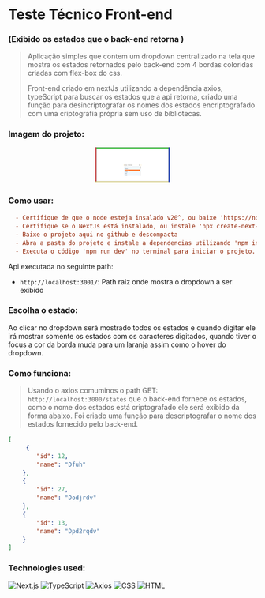 # Teste Técnico Front-end 

### (Exibido os estados que o back-end retorna )
> Aplicação simples que contem um dropdown centralizado na tela que mostra os estados retornados pelo back-end com 4 bordas coloridas criadas com flex-box do css.
>
> Front-end criado em nextJs utilizando a dependência axios, typeScript para buscar os estados que 
a api retorna, criado uma função para desincriptografar os nomes dos estados encriptografado com uma criptografia própria sem uso de bibliotecas.

### Imagem do projeto:
<div align="center">
  <img src="/img/01.png" width="30%">
</div>

### Como usar:

```ini
  - Certifique de que o node esteja insalado v20^, ou baixe 'https://nodejs.org/'
  - Certifique se o NextJs está instalado, ou instale 'npx create-next-app@latest'
  - Baixe o projeto aqui no github e descompacta
  - Abra a pasta do projeto e instale a dependencias utilizando 'npm install'
  - Executa o código 'npm run dev' no terminal para iniciar o projeto.
```


Api executada no seguinte path:

- `http://localhost:3001/`: Path raiz onde mostra o dropdown a ser exibido

### Escolha o estado:

Ao clicar no dropdown será mostrado todos os estados e quando digitar ele irá mostrar somente os estados com os caracteres digitados, quando tiver o focus a cor da borda muda para um laranja assim como o hover do dropdown. 

### Como funciona:
> Usando o axios comuminos o path GET: `http://localhost:3000/states` que o back-end fornece os estados, como o nome dos estados está criptografado ele será exibido da forma abaixo. 
> Foi criado uma função para descriptografar o nome dos estados fornecido pelo back-end.


```json
[
     {
        "id": 12,
        "name": "Dfuh"
    },
    {
        "id": 27,
        "name": "Dodjrdv"
    },
    {
        "id": 13,
        "name": "Dpd2rqdv"
    }
]
```

### Technologies used:
 ![Next.js](https://img.shields.io/badge/Next.js-%23000000.svg?style=for-the-badge&logo=next.js&logoColor=white) ![TypeScript](https://img.shields.io/badge/typescript-%23007ACC.svg?style=for-the-badge&logo=typescript&logoColor=white) ![Axios](https://img.shields.io/badge/Axios-%23000000.svg?style=for-the-badge&logo=axios&logoColor=white) ![CSS](https://img.shields.io/badge/CSS3-1572B6?style=for-the-badge&logo=css3&logoColor=white&color=green)
 ![HTML](https://img.shields.io/badge/HTML5-E34F26?style=for-the-badge&logo=html5&logoColor=white) 






